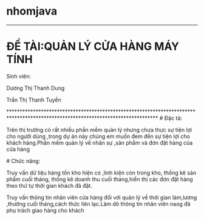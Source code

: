# nhomjava
********************************************************************************************************************************
<h1>ĐỀ TÀI:QUẢN LÝ CỬA HÀNG MÁY TÍNH</h1>
<p>Sinh viên:</p>
<p>Dương Thị Thanh Dung</p>
<p>Trần Thị Thanh Tuyền</p>
********************************************************************************************************************************
# Đặc tả:
<p>Trên thị trường có rất nhiều phần mềm quản lý nhưng chưa thực sự tiện lợi cho người dùng ,trong dự án này chúng em muốn đem đến sự tiện lợi cho khách hàng.Phần mềm quản lý về nhân sự ,sản phẩm và đơn đặt hàng của cửa hàng</p>
# Chức năng:
<p>Truy vấn dữ liệu hàng tồn kho hiện có ,linh kiện còn trong kho, thống kê sản phẩm cuối tháng, thống kê doanh thu cuối tháng,hiển thị các đơn đặt hàng theo thứ tự thời gian khách đã đặt.</p>
<p>Truy vấn thông tin nhân viên cửa hàng đối với quản lý về thời gian làm,lương ,thưởng cuối tháng,cách thức liên lạc.Làm dõ thông tin nhân viên naog đã phụ trách giao hàng cho khách </p>

